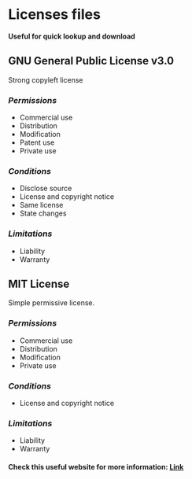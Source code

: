 # Licenses files

**Useful for quick lookup and download**

## GNU General Public License v3.0

Strong copyleft license

### _Permissions_

-   Commercial use
-   Distribution
-   Modification
-   Patent use
-   Private use

### _Conditions_

-   Disclose source
-   License and copyright notice
-   Same license
-   State changes

### _Limitations_

-   Liability
-   Warranty

## MIT License

Simple permissive license.

### _Permissions_

-   Commercial use
-   Distribution
-   Modification
-   Private use

### _Conditions_

-   License and copyright notice

### _Limitations_

-   Liability
-   Warranty

#### Check this useful website for more information: [Link](https://choosealicense.com/)
